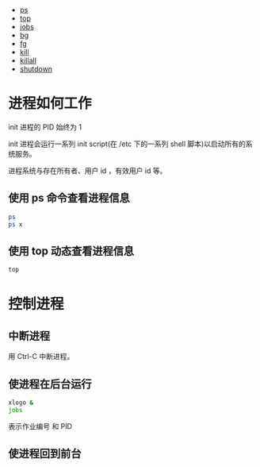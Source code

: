 - [ps](/Shell/ps.md)
- [top](/Shell/top.md)
- [jobs](/Shell/jobs.md)
- [bg](/Shell/bg.md)
- [fg](/Shell/fg.md)
- [kill](/Shell/kill.md)
- [killall](/Shell/killall.md)
- [shutdown](/Shell/shutdown.md)

# 进程如何工作

init 进程的 PID 始终为 1

init 进程会运行一系列 init script(在 /etc 下的一系列 shell 脚本)以启动所有的系统服务。

进程系统与存在所有者、用户 id ，有效用户 id 等。

## 使用 ps 命令查看进程信息

```bash
ps
ps x
```

## 使用 top 动态查看进程信息

```bash
top
```

# 控制进程

## 中断进程

用 Ctrl-C 中断进程。

## 使进程在后台运行

```bash
xlogo &
jobs
```

表示作业编号 和 PID

## 使进程回到前台